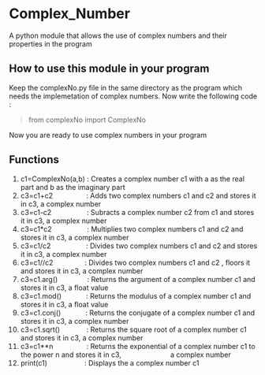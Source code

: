 # Complex_Number
A python module that allows the use of complex numbers and their properties in the program

## How to use this module in your program
Keep the complexNo.py file in the same directory as the program which needs the implemetation of complex numbers.
Now write the following code :
> from complexNo import ComplexNo

Now you are ready to use complex numbers in your program

## Functions
1. c1=ComplexNo(a,b) : Creates a complex number c1 with a as the real part and b as the imaginary part
2. c3=c1+c2          &emsp;&emsp; &emsp; &emsp;: Adds two complex numbers c1 and c2 and stores it in c3, a complex number
3. c3=c1-c2          &emsp; &emsp; &emsp; &emsp;: Subracts a complex number c2 from c1 and stores it in c3, a complex number
4. c3=c1*c2          &emsp; &emsp; &emsp; &emsp;: Multiplies two complex numbers c1 and c2 and stores it in c3, a complex number
5. c3=c1/c2           &emsp; &emsp; &emsp; &emsp;: Divides two complex numbers c1 and c2 and stores it in c3, a complex number
6. c3=c1//c2          &emsp;&emsp;&emsp; &emsp;: Divides two complex numbers c1 and c2 , floors it and stores it in c3, a complex number
7. c3=c1.arg()       &emsp;&emsp;&emsp;&emsp;: Returns the argument of a complex number c1 and stores it in c3, a float value
8. c3=c1.mod()        &emsp; &emsp;&emsp;: Returns the modulus of a complex number c1 and stores it in c3, a float value
9. c3=c1.conj()       &emsp;&emsp; &emsp;: Returns the conjugate of a complex number c1 and stores it in c3, a complex number
10. c3=c1.sqrt()      &emsp; &emsp; &emsp;: Returns the square root of a complex number c1 and stores it in c3, a complex number
11. c3=c1**n          &emsp; &emsp; &emsp;&emsp;: Returns the exponential of a complex number c1 to the power n and stores it in c3,&emsp; &emsp; &emsp;&emsp; &emsp; &emsp;a complex number
12. print(c1)         &emsp; &emsp; &emsp; &emsp; : Displays the a complex number c1 
